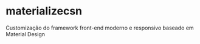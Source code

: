 # materializecsn
Customização do framework front-end moderno e responsivo baseado em Material Design
